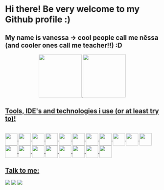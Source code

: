 # Hi there! Be very welcome to my Github profile :)
## My name is <strong>vanessa</strong> -> cool people call me nêssa (and cooler ones call me teacher!!) :D 

<div align="center">
  <a href="https://github.com/mvsvanessa">
  <img height="140em" src="https://github-readme-stats-sigma-five.vercel.app/api?username=mvsvanessa&show_icons=true&theme=dracula&include_all_commits=true&count_private=true"/>
  <img height="140em" src="https://github-readme-stats-sigma-five.vercel.app/api/top-langs/?username=mvsvanessa&layout=compact&langs_count=7&theme=dracula"/>
  </div>
  
## Tools, IDE's and technologies i use (or at least try to)!

 <div style="display: inline_block"><br>
  <img align="center" src="https://cdn.jsdelivr.net/gh/devicons/devicon/icons/git/git-original.svg" width="40" height="40" />
    <img align="center" src="https://cdn.jsdelivr.net/gh/devicons/devicon/icons/androidstudio/androidstudio-original.svg" width="40" height="40"/>
    <img align="center" src="https://cdn.jsdelivr.net/gh/devicons/devicon/icons/canva/canva-original.svg" width="40" height="40"/>
    <img align="center" src="https://cdn.jsdelivr.net/gh/devicons/devicon/icons/css3/css3-original.svg" width="40" height="40"/>
    <img align="center" src="https://cdn.jsdelivr.net/gh/devicons/devicon/icons/dart/dart-original.svg" width="40" height="40"/>
    <img align="center" src="https://cdn.jsdelivr.net/gh/devicons/devicon/icons/django/django-plain.svg" width="40" height="40"/>
    <img align="center" src="https://cdn.jsdelivr.net/gh/devicons/devicon/icons/figma/figma-original.svg" width="40" height="40"/>
    <img align="center" src="https://cdn.jsdelivr.net/gh/devicons/devicon/icons/flutter/flutter-original.svg" width="40" height="40"/>
    <img align="center" src="https://cdn.jsdelivr.net/gh/devicons/devicon/icons/html5/html5-original.svg" width="40" height="40"/>
    <img align="center" src="https://cdn.jsdelivr.net/gh/devicons/devicon/icons/illustrator/illustrator-line.svg" width="40" height="40"/>
    <img align="center" src="https://cdn.jsdelivr.net/gh/devicons/devicon/icons/java/java-original.svg" width="40" height="40"/>
    <img align="center" src="https://cdn.jsdelivr.net/gh/devicons/devicon/icons/javascript/javascript-original.svg" width="40" height="40"/>
    <img align="center" src="https://cdn.jsdelivr.net/gh/devicons/devicon/icons/nextjs/nextjs-original-wordmark.svg" width="40" height="40"/>
    <img align="center" src="https://cdn.jsdelivr.net/gh/devicons/devicon/icons/nodejs/nodejs-original.svg" width="40" height="40"/>
    <img align="center" src="https://cdn.jsdelivr.net/gh/devicons/devicon/icons/photoshop/photoshop-line.svg" width="40" height="40"/>
    <img align="center" src="https://cdn.jsdelivr.net/gh/devicons/devicon/icons/python/python-original.svg" width="40" height="40"/>
    <img align="center" src="https://cdn.jsdelivr.net/gh/devicons/devicon/icons/qt/qt-original.svg" width="40" height="40"/>
    <img align="center" src="https://cdn.jsdelivr.net/gh/devicons/devicon/icons/react/react-original.svg" width="40" height="40"/>
    <img align="center" src="https://cdn.jsdelivr.net/gh/devicons/devicon/icons/trello/trello-plain.svg" width="40" height="40"/>
  </div>
          
          

## Talk to me:

<div>
<a href="https://instagram.com/mvs_vanessa" target="_blank"><img src="https://img.shields.io/badge/-Instagram-%23E4405F?style=for-the-badge&logo=instagram&logoColor=white" target="_blank"></a>
<a href = "mailto:vanessa.mvs7566@gmail.com"><img src="https://img.shields.io/badge/Gmail-D14836?style=for-the-badge&logo=gmail&logoColor=white" target="_blank"></a>
<a href="https://www.linkedin.com/in/vanessa-mvs" target="_blank"><img src="https://img.shields.io/badge/-LinkedIn-%230077B5?style=for-the-badge&logo=linkedin&logoColor=white" target="_blank"></a>   
</div>
